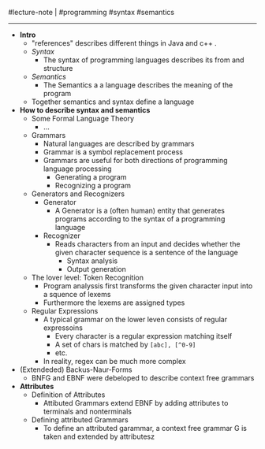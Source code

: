 #lecture-note | #programming #syntax #semantics

---
- **Intro**
	- "references" describes different things in Java and c++ . 
	- *Syntax*
		- The syntax of programming languages describes its from and structure
	- *Semantics*
		- The Semantics a a language describes the meaning of the program
	- Together semantics  and syntax define a language
- **How to describe syntax and semantics**
	- Some Formal Language Theory
		- ...
	- Grammars
		- Natural languages are described by grammars
		- Grammar is a symbol replacement process
		- Grammars are useful for both directions of programming language processing
			- Generating a program
			- Recognizing a program
	- Generators and Recognizers
		- Generator
			- A Generator is a (often human) entity that generates programs according to the syntax of a programming language
		- Recognizer
			- Reads characters from an input and decides whether the given character sequence is a sentence of the language
				- Syntax analysis
				- Output generation
	- The lover level: Token Recognition
		- Program analyssis first transforms the given character input into a squence of lexems
		- Furthermore the lexems are assigned types
	- Regular Expressions
		- A typical grammar on the lower leven consists of regular expressoins
			- Every character is a regular expression matching itself 
			- A set of chars is matched by `[abc], [^0-9]`
			- etc.
		- In reality, regex can be much more complex
- (Extendeded) Backus-Naur-Forms
	- BNFG and EBNF were debeloped to describe context free grammars
- **Attributes**
	- Definition of Attributes
		- Attibuted Grammars extend EBNF by adding attributes to terminals and nonterminals
	- Defining attributed Grammars
		- To define an attributed garammar, a context free grammar G is taken and extended by attributesz